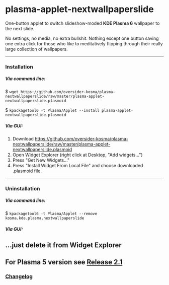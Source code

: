 # plasma-applet-nextwallpaperslide

One-button applet to switch slideshow-moded **KDE Plasma 6** wallpaper to the next slide.

No settings, no media, no extra bullshit. Nothing except one button saving one extra click for those who like to meditatively flipping through their really large collection of wallpapers.

------------
### Installation
##### Via command line:
$ `wget https://github.com/oversider-kosma/plasma-nextwallpaperslide/raw/master/plasma-applet-nextwallpaperslide.plasmoid`

$ `kpackagetool6 -t Plasma/Applet --install plasma-applet-nextwallpaperslide.plasmoid`
##### Via GUI:
1. Download https://github.com/oversider-kosma/plasma-nextwallpaperslide/raw/master/plasma-applet-nextwallpaperslide.plasmoid
1. Open Widget Explorer (right click at Desktop, "Add widgets…")
1. Press "Get New Widgets…"
1. Press "Install Widget From Local File" and choose downloaded .plasmoid file.
------------
### Uninstallation
##### Via command line:
$ `kpackagetool6 -t Plasma/Applet --remove kosma.kde.plasma.nextwallpaperslide`
##### Via GUI:
...just delete it from Widget Explorer
------------
For Plasma 5 version see [Release 2.1](https://github.com/oversider-kosma/plasma-nextwallpaperslide/releases/tag/v2.1)
------------
### [Changelog](CHANGELOG.md)
